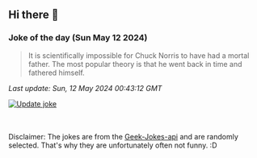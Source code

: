 ## Hi there 👋

### Joke of the day (Sun May 12 2024)
<!-- joke -->
>It is scientifically impossible for Chuck Norris to have had a mortal father. The most popular theory is that he went back in time and fathered himself.
<!-- /joke -->

*Last update: Sun, 12 May 2024 00:43:12 GMT*

[![Update joke](https://github.com/nclskfm/nclskfm/actions/workflows/joke.yml/badge.svg)](https://github.com/nclskfm/nclskfm/actions/workflows/joke.yml)

<br><br>
Disclaimer: The jokes are from the [Geek-Jokes-api](https://github.com/sameerkumar18/geek-joke-api) and are randomly selected. That's why they are unfortunately often not funny. :D
